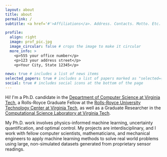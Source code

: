 ```yaml
---
layout: about
title: about
permalink: /
subtitle: <a href='#'>Affiliations</a>. Address. Contacts. Motto. Etc.

profile:
  align: right
  image: prof_pic.jpg
  image_circular: false # crops the image to make it circular
  more_info: >
    <p>555 your office number</p>
    <p>123 your address street</p>
    <p>Your City, State 12345</p>

news: true # includes a list of news items
selected_papers: true # includes a list of papers marked as "selected={true}"
social: true # includes social icons at the bottom of the page
---
```


Hi! I'm a Ph.D. candidate in the [Department of Computer Science at Virginia Tech](https://cs.vt.edu/), a Rolls-Royce Graduate Fellow at the [Rolls-Royce University Technology Center at Virginia Tech](https://rollsroyce.me.vt.edu/), as well as a Graduate Researcher in the [Computational Science Laboratory at Virginia Tech](https://csl.cs.vt.edu/).

My Ph.D. work involves physics-informed machine learning, uncertainty quantification, and optimal control. My projects are interdisciplinary, and I work with fellow computer scientists, mathematicians, and mechanical engineers to apply machine learning methods to solve real world problems using large, non-simulated datasets generated from proprietary sensor readings.
